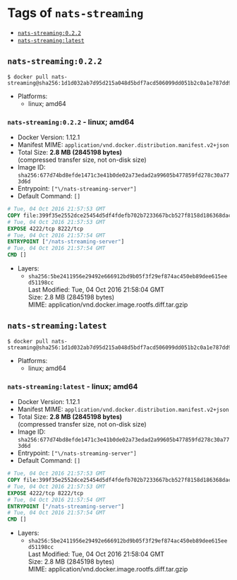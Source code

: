 <!-- THIS FILE IS GENERATED VIA './update-remote.sh' -->

# Tags of `nats-streaming`

-	[`nats-streaming:0.2.2`](#nats-streaming022)
-	[`nats-streaming:latest`](#nats-streaminglatest)

## `nats-streaming:0.2.2`

```console
$ docker pull nats-streaming@sha256:1d1d032ab7d95d215a048d5bdf7acd506099dd051b2c0a1e787dd9fc012356f6
```

-	Platforms:
	-	linux; amd64

### `nats-streaming:0.2.2` - linux; amd64

-	Docker Version: 1.12.1
-	Manifest MIME: `application/vnd.docker.distribution.manifest.v2+json`
-	Total Size: **2.8 MB (2845198 bytes)**  
	(compressed transfer size, not on-disk size)
-	Image ID: `sha256:677d74bd8efde1471c3e41b0de02a73edad2a99605b477859fd278c30a773d6d`
-	Entrypoint: `["\/nats-streaming-server"]`
-	Default Command: `[]`

```dockerfile
# Tue, 04 Oct 2016 21:57:53 GMT
COPY file:399f35e2552dce25454d5df4fdefb702b7233667bcb527f8158d186368dac0dc in /nats-streaming-server 
# Tue, 04 Oct 2016 21:57:53 GMT
EXPOSE 4222/tcp 8222/tcp
# Tue, 04 Oct 2016 21:57:54 GMT
ENTRYPOINT ["/nats-streaming-server"]
# Tue, 04 Oct 2016 21:57:54 GMT
CMD []
```

-	Layers:
	-	`sha256:5be2411956e29492e666912bd9b05f3f29ef874ac450eb89dee615eed51198cc`  
		Last Modified: Tue, 04 Oct 2016 21:58:04 GMT  
		Size: 2.8 MB (2845198 bytes)  
		MIME: application/vnd.docker.image.rootfs.diff.tar.gzip

## `nats-streaming:latest`

```console
$ docker pull nats-streaming@sha256:1d1d032ab7d95d215a048d5bdf7acd506099dd051b2c0a1e787dd9fc012356f6
```

-	Platforms:
	-	linux; amd64

### `nats-streaming:latest` - linux; amd64

-	Docker Version: 1.12.1
-	Manifest MIME: `application/vnd.docker.distribution.manifest.v2+json`
-	Total Size: **2.8 MB (2845198 bytes)**  
	(compressed transfer size, not on-disk size)
-	Image ID: `sha256:677d74bd8efde1471c3e41b0de02a73edad2a99605b477859fd278c30a773d6d`
-	Entrypoint: `["\/nats-streaming-server"]`
-	Default Command: `[]`

```dockerfile
# Tue, 04 Oct 2016 21:57:53 GMT
COPY file:399f35e2552dce25454d5df4fdefb702b7233667bcb527f8158d186368dac0dc in /nats-streaming-server 
# Tue, 04 Oct 2016 21:57:53 GMT
EXPOSE 4222/tcp 8222/tcp
# Tue, 04 Oct 2016 21:57:54 GMT
ENTRYPOINT ["/nats-streaming-server"]
# Tue, 04 Oct 2016 21:57:54 GMT
CMD []
```

-	Layers:
	-	`sha256:5be2411956e29492e666912bd9b05f3f29ef874ac450eb89dee615eed51198cc`  
		Last Modified: Tue, 04 Oct 2016 21:58:04 GMT  
		Size: 2.8 MB (2845198 bytes)  
		MIME: application/vnd.docker.image.rootfs.diff.tar.gzip
